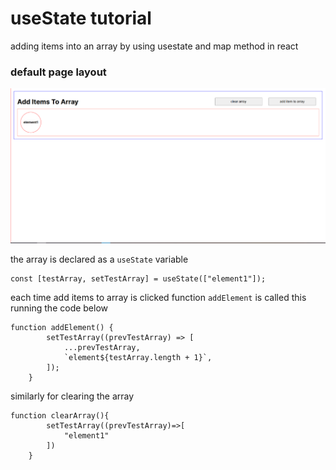 # useState tutorial
adding items into an array by using usestate and map method in react 

### default page layout
![default layout](/screenshots/default-layout.png)

the array is declared as a ```useState``` variable
```
const [testArray, setTestArray] = useState(["element1"]);
```

each time add items to array is clicked function ```addElement``` is called this running the code below

```
function addElement() {
        setTestArray((prevTestArray) => [
            ...prevTestArray,
            `element${testArray.length + 1}`,
        ]);
    }
```

similarly for clearing the array 
```
function clearArray(){
        setTestArray((prevTestArray)=>[
            "element1"
        ])
    }
```
